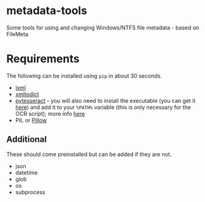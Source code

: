 # metadata-tools
 Some tools for using and changing Windows/NTFS file metadata - based on FileMeta

 
# Requirements

The following can be installed using `pip` in about 30 seconds.

 - [lxml](https://pypi.org/project/lxml/)
 - [xmltodict](https://github.com/martinblech/xmltodict)
 - [pytesseract](https://pypi.org/project/pytesseract/) - you will also need to install the executable (you can get it [here](https://github.com/UB-Mannheim/tesseract/wiki)) and add it to your `%PATH%` variable (this is only necessary for the OCR script); more info [here](https://github.com/tesseract-ocr/tesseract)
 - PIL or [Pillow](https://pypi.org/project/Pillow/)
 
## Additional

These should come preinstalled but can be added if they are not.

 - json
 - datetime
 - glob
 - os
 - subprocess
